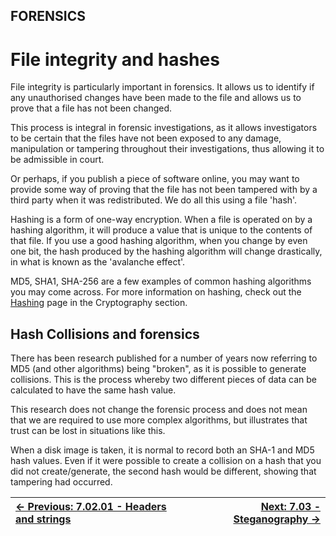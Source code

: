 ## FORENSICS

# File integrity and hashes

File
integrity is particularly important in forensics. It allows us to
identify if any unauthorised changes have been made to the file and
allows us to prove that a file has not been changed.

This process is integral in forensic investigations, as it allows
investigators to be certain that the files have not been exposed to any
damage, manipulation or tampering throughout their investigations, thus
allowing it to be admissible in court.

Or perhaps, if you publish a piece of software online, you may want
to provide some way of proving that the file has not been tampered with
by a third party when it was redistributed. We do all this using a file
'hash'.

Hashing is a form of one-way encryption. When a file is operated on
by a hashing algorithm, it will produce a value that is unique to the
contents of that file. If you use a good hashing algorithm, when you
change by even one bit, the hash produced by the hashing algorithm will
change drastically, in what is known as the 'avalanche effect'.

MD5, SHA1, SHA-256 are a few examples of common hashing algorithms
you may come across. For more information on hashing, check out the [Hashing](IntroductionToHashing3.4.1.md) page in the Cryptography section.

## Hash Collisions and forensics

There has been research published for a number of years now referring
 to MD5 (and other algorithms) being "broken", as it is possible to
generate collisions. This is the process whereby two different pieces of
 data can be calculated to have the same hash value.

This research does not change the forensic process and does not mean
that we are required to use more complex algorithms, but illustrates
that trust can be lost in situations like this.

When a disk image is taken, it is normal to record both an SHA-1 and
MD5 hash values. Even if it were possible to create a collision on a
hash that you did not create/generate, the second hash would be
different, showing that tampering had occurred.

<div align="center">

[← Previous: 7.02.01 - Headers and strings](HeadersAndStrings7.2.1.md) | [Next: 7.03 - Steganography →](Steganography7.3.md)
:-|-:
